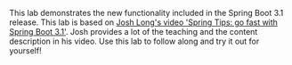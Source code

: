 This lab demonstrates the new functionality included in the Spring Boot 3.1 release. This lab is based on [Josh Long's video 'Spring Tips: go fast with Spring Boot 3.1'](https://www.youtube.com/watch?v=ykEK2xuJrN8). Josh provides a lot of the teaching and the content description in his video. Use this lab to follow along and try it out for yourself!
